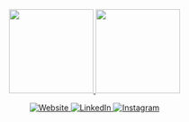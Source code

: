 <div align="center">
  <a href="https://github.com/anuraghazra/github-readme-stats">
    <img height="150em" src="https://github-readme-stats.vercel.app/api/top-langs/?username=cadenfinley&layout=compact&theme=radical" />
    <img height="150em" src="https://github-readme-stats.vercel.app/api?username=cadenfinley&show_icons=true&theme=radical&hide_rank=true" />
  </a>
</div>

<p align="center">
  <a href="https://cadenfinley.com/">
    <img src="https://img.shields.io/badge/Website-cadenfinley.com-4ABADF?style=for-the-badge&logo=google-chrome&logoColor=white" alt="Website"/>
  </a>
  <a href="https://www.linkedin.com/in/cadenjfinley/">
    <img src="https://img.shields.io/badge/LinkedIn-cadenjfinley-0A66C2?style=for-the-badge&logo=linkedin&logoColor=white" alt="LinkedIn"/>
  </a>
  <a href="https://www.instagram.com/cadenfinley/">
    <img src="https://img.shields.io/badge/Instagram-cadenfinley-E4405F?style=for-the-badge&logo=instagram&logoColor=white" alt="Instagram"/>
  </a>
</p>
